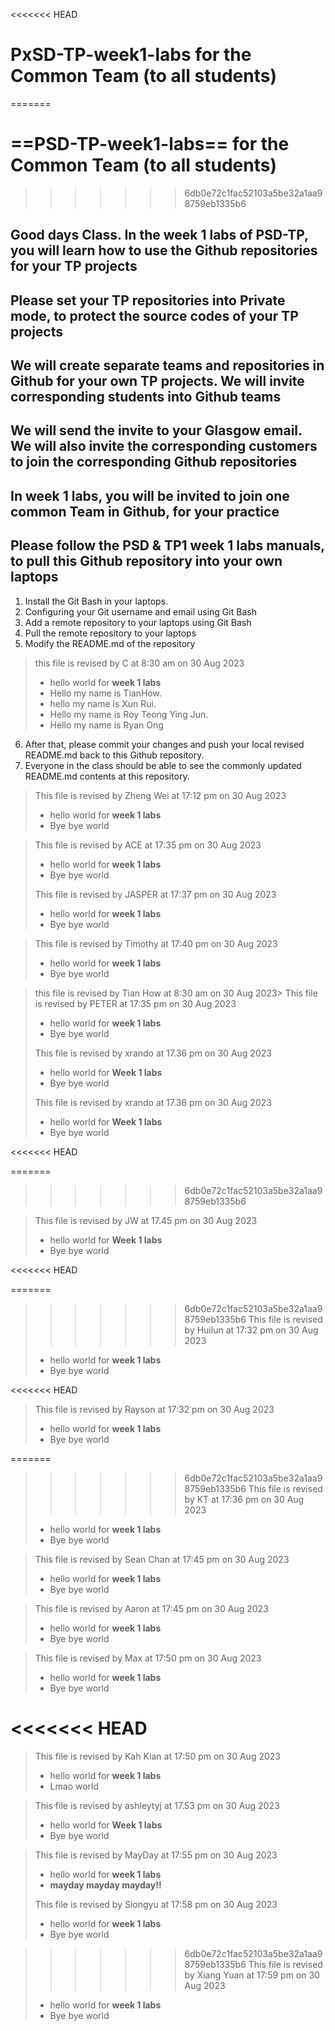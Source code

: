 <<<<<<< HEAD
# PxSD-TP-week1-labs for the Common Team (to all students)
=======
# ==PSD-TP-week1-labs== for the Common Team (to all students)
>>>>>>> 6db0e72c1fac52103a5be32a1aa98759eb1335b6

## Good days Class. In the week 1 labs of PSD-TP, you will learn how to use the Github repositories for your TP projects

## Please set your TP repositories into Private mode, to protect the source codes of your TP projects

## We will create separate teams and repositories in Github for your own TP projects. We will invite corresponding students into Github teams

## We will send the invite to your Glasgow email. We will also invite the corresponding customers to join the corresponding Github repositories

## In week 1 labs, you will be invited to join one common Team in Github, for your practice

## Please follow the PSD & TP1 week 1 labs manuals, to pull this Github repository into your own laptops

1. Install the Git Bash in your laptops.
2. Configuring your Git username and email using Git Bash
3. Add a remote repository to your laptops using Git Bash
4. Pull the remote repository to your laptops
5. Modify the README.md of the repository

> this file is revised by C at 8:30 am on 30 Aug 2023
>
> - hello world for **week 1 labs**
> - Hello my name is TianHow.
> - hello my name is Xun Rui.
> - Hello my name is Roy Teong Ying Jun.
> - Hello my name is Ryan Ong

6. After that, please commit your changes and push your local revised README.md back to this Github repository.
7. Everyone in the class should be able to see the commonly updated README.md contents at this repository. 


> This file is revised by Zheng Wei at 17:12 pm on 30 Aug 2023
> - hello world for **week 1 labs**
> - Bye bye world
>

> This file is revised by ACE at 17:35 pm on 30 Aug 2023
> - hello world for **week 1 labs**
> - Bye bye world
>
> This file is revised by JASPER at 17:37 pm on 30 Aug 2023
> - hello world for **week 1 labs**
> - Bye bye world
>

> This file is revised by Timothy at 17:40 pm on 30 Aug 2023
> - hello world for **week 1 labs**
> - Bye bye world

> this file is revised by Tian How at 8:30 am on 30 Aug 2023>
> This file is revised by PETER at 17:35 pm on 30 Aug 2023
> - hello world for **week 1 labs**
> - Bye bye world
>
> This file is revised by xrando at 17.36 pm on 30 Aug 2023
> - hello world for **Week 1 labs**
> - Bye bye world
>
> This file is revised by xrando at 17.36 pm on 30 Aug 2023
> - hello world for **Week 1 labs**
> - Bye bye world
>
<<<<<<< HEAD

=======
>>>>>>> 6db0e72c1fac52103a5be32a1aa98759eb1335b6

> This file is revised by JW at 17.45 pm on 30 Aug 2023
> - hello world for **Week 1 labs**
> - Bye bye world
>
<<<<<<< HEAD

=======
>>>>>>> 6db0e72c1fac52103a5be32a1aa98759eb1335b6
> This file is revised by Huilun at 17:32 pm on 30 Aug 2023
> - hello world for **week 1 labs**
> - Bye bye world
>

<<<<<<< HEAD
> This file is revised by Rayson at 17:32 pm on 30 Aug 2023
> - hello world for **week 1 labs**
> - Bye bye world
>

=======
>>>>>>> 6db0e72c1fac52103a5be32a1aa98759eb1335b6
> This file is revised by KT at 17:36 pm on 30 Aug 2023
> - hello world for **week 1 labs**
> - Bye bye world
>

> This file is revised by Sean Chan at 17:45 pm on 30 Aug 2023
> - hello world for **week 1 labs**
> - Bye bye world
>

> This file is revised by Aaron at 17:45 pm on 30 Aug 2023
> - hello world for **week 1 labs**
> - Bye bye world
>

> This file is revised by Max at 17:50 pm on 30 Aug 2023
> - hello world for **week 1 labs**
> - Bye bye world
>
<<<<<<< HEAD
=======
> This file is revised by Kah Kian at 17:50 pm on 30 Aug 2023
> - hello world for **week 1 labs**
> - Lmao world
> 


> This file is revised by ashleytyj at 17.53 pm on 30 Aug 2023
> - hello world for **Week 1 labs**
> - Bye bye world

> This file is revised by MayDay at 17:55 pm on 30 Aug 2023
> - hello world for **week 1 labs**
> - __mayday mayday mayday!!__
>
>
> This file is revised by Siongyu at 17:58 pm on 30 Aug 2023
> - hello world for **week 1 labs**
> - Bye bye world

>>>>>>> 6db0e72c1fac52103a5be32a1aa98759eb1335b6
> This file is revised by Xiang Yuan at 17:59 pm on 30 Aug 2023
> - hello world for **week 1 labs**
> - Bye bye world
>
